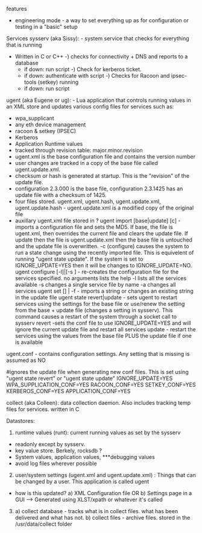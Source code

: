 features
- engineering mode - a way to set everything up as for configuration
or testing in a "basic" setup

Services
sysserv (aka Sissy): - system service that checks for everything that is running
* Written in C or C++
 -) checks for connectivity + DNS and reports to a database
  - if down: run <this> script
 -) Check for kerberos ticket.
  - if down: authenticate with <this> script
 -) Checks for Racoon and ipsec-tools (setkey) running
  - if down: run <this> script


ugent (aka Eugene or ug): - Lua application that controls running values in an XML store and updates various config files for services such as:
 
 - wpa_supplicant
  - any eth device management
  - racoon & setkey (IPSEC)
  - Kerberos
  - Application Runtime values
  - tracked through revision table: major.minor.revision
   - ugent.xml is the base configuration file and contains the version number
   - user changes are tracked in a copy of the base file called ugent.update.xml.
   - checksum or hash is generated at startup. This is the "revision"
of the update file.
   - configuration 2.3.000 is the base file, configuration 2.3.1425 has an update file with a checksum of 1425. 
   - four files stored. ugent.xml, ugent.hash, ugent.update.xml,
ugent.update.hash
    - ugent.update.xml is a modified copy of the original file
   - auxillary ugent.xml file stored in ?
  ugent import [base|update] <filename> [c] - imports a configuration file and sets the MD5. If base, the file is ugent.xml, then overrides the current file and clears the update file. If update then the file is ugent.update.xml then the base file is untouched and the update file is overwritten.
   -c (configure) causes the system to run a state change using the recently imported file. This is equivelent of running "ugent state update". If the system is set to IGNORE_UPDATE=YES then it will be changes to IGNORE_UPDATE=NO.
  ugent configure [-l]|[-s <service name>] - re-creates the configuration file for the services specified.
   no arguments lists the help
   -l lists all the services available
   -s <service name> changes a single service file by name
   -a changes all services
  ugent set [<xmlstring>] | -f <filename> - imports a string or
changes an existing string in the update file
  ugent state revert|update - sets ugent to restart services using the settings for the base file or use/renew the setting from the base + update file (changes a setting in sysserv). This command causes a restart of the system through a socket call to sysserv
     revert -sets the conf file to use IGNORE_UPDATE=YES and will ignore the current update file and restart all services
     update - restart the services using the values from the base file PLUS the update file if one is available

  ugent.conf - contains configuration settings. Any setting that is
missing is assumed as NO

#ignores the update file when generating new conf files. This is set using "ugent state revert" or "ugent state update"
   IGNORE_UPDATE=YES 
   WPA_SUPPLICATION_CONF=YES
   RACOON_CONF=YES
   SETKEY_CONF=YES
   KERBEROS_CONF=YES
   APPLICATION_CONF=YES

collect (aka Colleen): data collection daemon. Also includes tracking
temp files for services.
written in C

Datastores:
  1) runtime values (runt): current running values as set by the sysserv
   - readonly except by sysserv.
   - key value store. Berkely, rocksdb ?
   - System values, application values, ***debugging values
   - avoid log files wherever possible
  2) user/system settings (ugent.xml and ugent.update.xml) : Things
that can be changed by a user. This application is called ugent
   - how is this updated?
    a) XML Configuration file OR
    b) Settings page in a GUI --> Generated using XLST/xpath or whatever it's called
  3) a) collect database - tracks what is in collect files. what has
been delivered and what has not.
      b) collect files - archive files. stored in the /usr/data/collect folder
